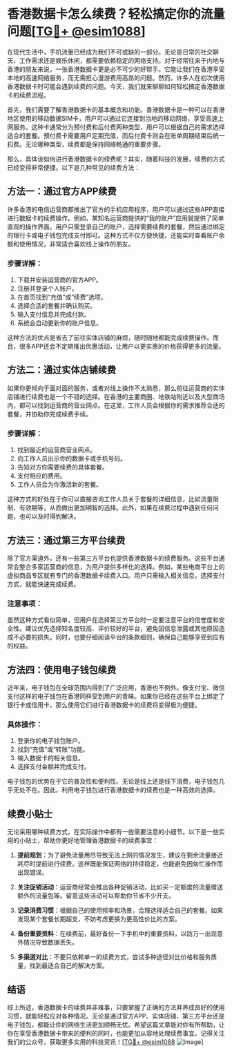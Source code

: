 # 香港数据卡怎么续费？轻松搞定你的流量问题[[TG💪+ @esim1088](https://t.me/s/esim1088)]

在现代生活中，手机流量已经成为我们不可或缺的一部分。无论是日常的社交聊天、工作需求还是娱乐休闲，都需要依赖稳定的网络支持。对于经常往来于内地与香港的朋友来说，一张香港数据卡更是必不可少的好帮手。它能让我们在香港享受本地的高速网络服务，而无需担心漫游费用高昂的问题。然而，许多人在初次使用香港数据卡时可能会遇到续费的问题。今天，我们就来聊聊如何轻松搞定香港数据卡的续费流程。

首先，我们需要了解香港数据卡的基本概念和功能。香港数据卡是一种可以在香港地区使用的移动数据SIM卡，用户可以通过它连接到当地的移动网络，享受高速上网服务。这种卡通常分为预付费和后付费两种类型，用户可以根据自己的需求选择适合的套餐。预付费卡需要用户定期充值，而后付费卡则会在账单周期结束后统一扣费。无论哪种类型，续费都是保持网络畅通的重要步骤。

那么，具体该如何进行香港数据卡的续费呢？其实，随着科技的发展，续费的方式已经变得非常便捷。以下是几种常见的续费方法：

## 方法一：通过官方APP续费

许多香港的电信运营商都推出了官方的手机应用程序，用户可以通过这些APP直接进行数据卡的续费操作。例如，某知名运营商提供的“我的账户”应用就提供了简单直观的操作界面。用户只需登录自己的账户，选择需要续费的套餐，然后通过绑定的银行卡或电子钱包完成支付即可。这种方式不仅方便快捷，还能实时查看账户余额和使用情况，非常适合喜欢线上操作的朋友。

### 步骤详解：
1. 下载并安装运营商的官方APP。
2. 注册并登录个人账户。
3. 在首页找到“充值”或“续费”选项。
4. 选择合适的套餐并确认购买。
5. 输入支付信息并完成付款。
6. 系统会自动更新你的账户信息。

这种方法的优点是省去了前往实体店铺的麻烦，随时随地都能完成续费操作。而且，很多APP还会不定期推出优惠活动，让用户以更实惠的价格获得更多的流量。

## 方法二：通过实体店铺续费

如果你更倾向于面对面的服务，或者对线上操作不太熟悉，那么前往运营商的实体店铺进行续费也是一个不错的选择。在香港的主要商圈、地铁站附近以及大型商场内，都可以找到运营商的营业网点。在这里，工作人员会根据你的需求推荐合适的套餐，并协助你完成续费手续。

### 步骤详解：
1. 找到最近的运营商营业网点。
2. 向工作人员出示你的数据卡或手机号码。
3. 告知对方你需要续费的具体套餐。
4. 支付相应的费用。
5. 工作人员会为你激活新的套餐。

这种方式的好处在于你可以直接咨询工作人员关于套餐的详细信息，比如流量限制、有效期等，从而做出更加明智的选择。此外，如果在续费过程中遇到任何问题，也可以及时得到解决。

## 方法三：通过第三方平台续费

除了官方渠道外，还有一些第三方平台也提供香港数据卡的续费服务。这些平台通常会整合多家运营商的信息，为用户提供多样化的选择。例如，某些电商平台上的虚拟商品专区就有专门的香港数据卡续费入口。用户只需输入相关信息，选择支付方式，就能快速完成续费。

### 注意事项：
虽然这种方式看似简单，但用户在选择第三方平台时一定要注意平台的信誉度和安全性。建议优先选择知名度较高、评价较好的平台，避免因信息泄露或其他原因造成不必要的损失。同时，也要仔细阅读平台的条款细则，确保自己能够享受到应有的权益。

## 方法四：使用电子钱包续费

近年来，电子钱包在全球范围内得到了广泛应用，香港也不例外。像支付宝、微信支付这样的电子钱包在香港同样受到用户的青睐。如果你已经在这些平台上绑定了银行卡或信用卡，那么使用它们进行香港数据卡的续费将变得极为便捷。

### 具体操作：
1. 登录你的电子钱包账户。
2. 找到“充值”或“转账”功能。
3. 输入数据卡的相关信息。
4. 选择支付金额并完成支付。

电子钱包的优势在于它的普及性和便利性。无论是线上还是线下消费，电子钱包几乎无处不在。因此，利用电子钱包进行香港数据卡的续费也是一种高效的选择。

## 续费小贴士

无论采用哪种续费方式，在实际操作中都有一些需要注意的小细节。以下是一些实用的小贴士，帮助你更好地管理香港数据卡的续费事宜：

1. **提前规划**：为了避免流量用尽导致无法上网的情况发生，建议在剩余流量接近耗尽时提前进行续费。这样既能保证网络的持续稳定，也能避免因匆忙操作而出现错误。

2. **关注促销活动**：运营商经常会推出各种促销活动，比如买一定额度的流量赠送额外的流量包等。留意这些活动可以帮助你节省不少开支。

3. **记录消费习惯**：根据自己的使用频率和场景，合理选择适合自己的套餐。如果发现某个套餐长期超支，不妨考虑更换为更高性价比的方案。

4. **备份重要资料**：在续费前，最好备份一下手机中的重要资料，以防万一出现意外情况导致数据丢失。

5. **多渠道对比**：不要只依赖单一的续费方式，尝试多种途径对比价格和服务质量，找到最适合自己的解决方案。

## 结语

综上所述，香港数据卡的续费并非难事，只要掌握了正确的方法并养成良好的使用习惯，就能轻松应对各种情况。无论是通过官方APP、实体店铺、第三方平台还是电子钱包，都能让你的网络生活更加顺畅无忧。希望这篇文章能对你有所帮助，让你在享受香港数据卡带来的便利的同时，也能更加从容地处理续费事宜。记得关注我们的公众号，获取更多实用的科技资讯！[[TG💪+ @esim1088](https://t.me/s/esim1088) ![Image](https://i.postimg.cc/4NQfJmqS/Snipaste-2025-05-13-00-14-12.png)]